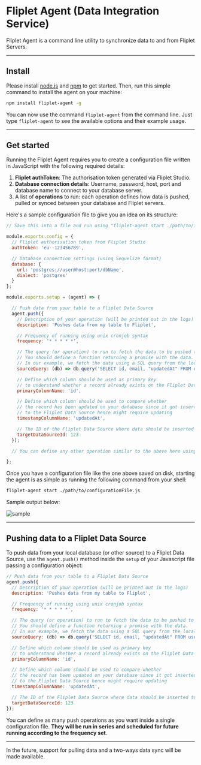 # Fliplet Agent (Data Integration Service)

Fliplet Agent is a command line utility to synchronize data to and from Fliplet Servers.

---

## Install

Please install [node.js](http://nodejs.org/) and [npm](http://npmjs.com) to get started. Then, run this simple command to install the agent on your machine:

```bash
npm install fliplet-agent -g
```

You can now use the command `fliplet-agent` from the command line. Just type `fliplet-agent` to see the available options and their example usage.

---

## Get started

Running the Fliplet Agent requires you to create a configuration file written in JavaScript with the following required details:

1. **Fliplet authToken**: The authorisation token generated via Fliplet Studio.
2. **Database connection details**: Username, password, host, port and database name to connect to your database server.
3. A list of **operations** to run: each operation defines how data is pushed, pulled or synced between your database and Fliplet servers.

Here's a sample configuration file to give you an idea on its structure:

```js
// Save this into a file and run using "fliplet-agent start ./path/to/file.js"

module.exports.config = {
  // Fliplet authorisation token from Fliplet Studio
  authToken: 'eu--123456789',

  // Database connection settings (using Sequelize format)
  database: {
    url: 'postgres://user@host:port/dbName',
    dialect: 'postgres'
  }
};

module.exports.setup = (agent) => {

  // Push data from your table to a Fliplet Data Source
  agent.push({
    // Description of your operation (will be printed out in the logs)
    description: 'Pushes data from my table to Fliplet',

    // Frequency of running using unix cronjob syntax
    frequency: '* * * * *',

    // The query (or operation) to run to fetch the data to be pushed to Fliplet.
    // You should define a function returning a promise with the data.
    // In our example, we fetch the data using a SQL query from the local database.
    sourceQuery: (db) => db.query('SELECT id, email, "updatedAt" FROM users order by id asc;'),

    // Define which column should be used as primary key
    // to understand whether a record already exists on the Fliplet Data Source
    primaryColumnName: 'id',

    // Define which column should be used to compare whether
    // the record has been updated on your database since it got inserted
    // to the Fliplet Data Source hence might require updating
    timestampColumnName: 'updatedAt',

    // The ID of the Fliplet Data Source where data should be inserted to
    targetDataSourceId: 123
  });

  // You can define any other operation similar to the above here using "agent.push()"

};
```

Once you have a configuration file like the one above saved on disk, starting the agent is as simple as running the following command from your shell:

```bash
fliplet-agent start ./path/to/configurationFile.js
```

Sample output below:

![sample](https://user-images.githubusercontent.com/574210/45174672-c12aeb80-b20b-11e8-806e-bda5f0e521b0.png)

---

## Pushing data to a Fliplet Data Source

To push data from your local database (or other source) to a Fliplet Data Source, use the `agent.push()` method inside the `setup` of your Javascript file passing a configuration object:

```js
// Push data from your table to a Fliplet Data Source
agent.push({
  // Description of your operation (will be printed out in the logs)
  description: 'Pushes data from my table to Fliplet',

  // Frequency of running using unix cronjob syntax
  frequency: '* * * * *',

  // The query (or operation) to run to fetch the data to be pushed to Fliplet.
  // You should define a function returning a promise with the data.
  // In our example, we fetch the data using a SQL query from the local database.
  sourceQuery: (db) => db.query('SELECT id, email, "updatedAt" FROM users order by id asc;'),

  // Define which column should be used as primary key
  // to understand whether a record already exists on the Fliplet Data Source
  primaryColumnName: 'id',

  // Define which column should be used to compare whether
  // the record has been updated on your database since it got inserted
  // to the Fliplet Data Source hence might require updating
  timestampColumnName: 'updatedAt',

  // The ID of the Fliplet Data Source where data should be inserted to
  targetDataSourceId: 123
});
```

You can define as many push operations as you want inside a single configuration file. **They will be run in series and scheduled for future running according to the frequency set**.

---

In the future, support for pulling data and a two-ways data sync will be made available.
